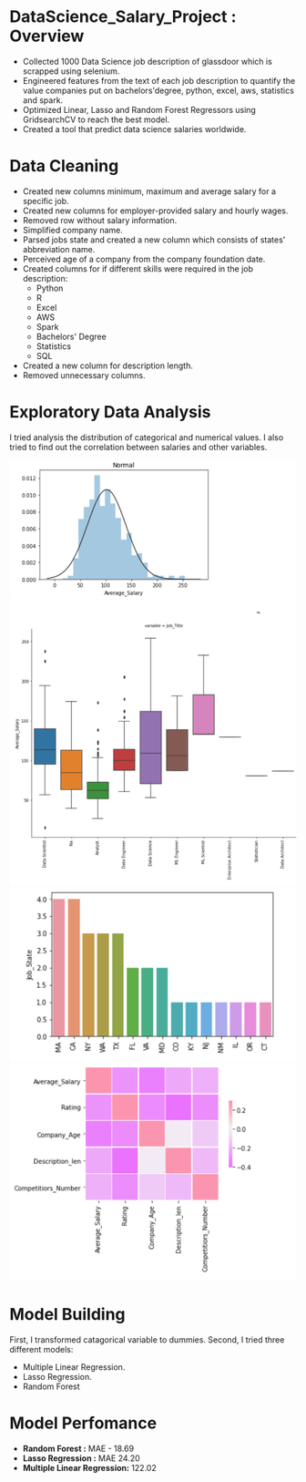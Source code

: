 # DataScience_Salary_Project : Overview
* Collected 1000 Data Science job description of glassdoor which is scrapped using selenium.
* Engineered features from the text of each job description to quantify the value companies put on bachelors'degree, python, excel, aws, statistics and spark.
* Optimized Linear, Lasso and Random Forest Regressors using GridsearchCV to reach the best model.
* Created a tool that predict data science salaries worldwide.
# Data Cleaning
* Created new columns minimum, maximum and average salary for a specific job.
* Created new columns for employer-provided salary and hourly wages.
* Removed row without salary information.
* Simplified company name.
* Parsed jobs state and created a new column which consists of states' abbreviation name.
* Perceived age of a company from the company foundation date.
* Created columns for if different skills were required in the job description:
   * Python
   * R
   * Excel
   * AWS
   * Spark
   * Bachelors' Degree
   * Statistics
   * SQL
* Created a new column for description length.
* Removed unnecessary columns.
# Exploratory Data Analysis
I tried analysis the distribution of categorical and numerical values. I also tried to find out the correlation between salaries and other variables.

![alt text](image/AverageSalaryHistogram.PNG) ![alt text](image/sectorsBarChart.PNG) 
![alt text](image/stateBarChart.PNG) ![alt text](image/correlation.PNG)

# Model Building
First, I transformed catagorical variable to dummies.
Second, I tried three different models:
* Multiple Linear Regression.
* Lasso Regression.
* Random Forest
# Model Perfomance
* **Random Forest :** MAE - 18.69
* **Lasso Regression :** MAE 24.20
* **Multiple Linear Regression:** 122.02
